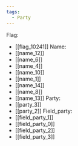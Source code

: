 ```yaml
---
tags:
  - Party
---
```

Flag:
- [[flag_10241]]
Name:
- [[name_12]]
- [[name_6]]
- [[name_4]]
- [[name_10]]
- [[name_1]]
- [[name_14]]
- [[name_8]]
- [[name_13]]
Party:
- [[party_3]]
- [[party_2]]
Field_party:
- [[field_party_1]]
- [[field_party_0]]
- [[field_party_2]]
- [[field_party_3]]
